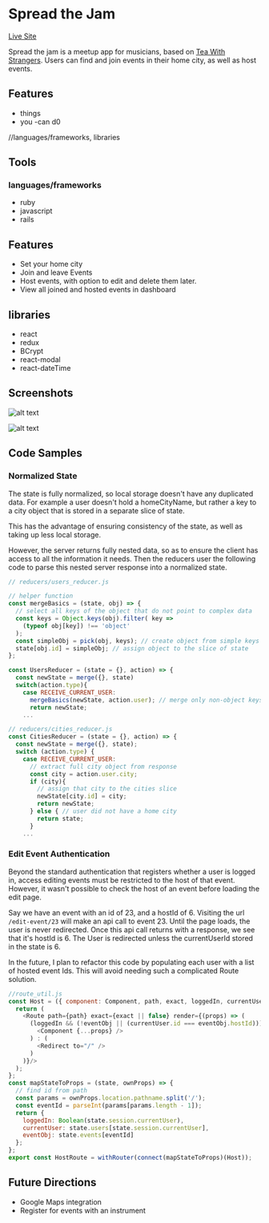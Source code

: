 # Spread the Jam

[Live Site][heroku]

[heroku]: https://spreadthejam.herokuapp.com/

[tws]: teawithstrangers.com

Spread the jam is a meetup app for musicians, based on [Tea With Strangers][tws]. Users can find and join events in their home city, as well as host events.

## Features
 - things
  - you
  -can
  d0

//languages/frameworks,  libraries
## Tools

### languages/frameworks
 - ruby
 - javascript
 - rails

## Features
  - Set your home city
  - Join and leave Events
  - Host events, with option to edit and delete them later.
  - View all joined and hosted events in dashboard

## libraries
 - react
 - redux
 - BCrypt
 - react-modal
 - react-dateTime

## Screenshots
![alt text][san_francisco]

[san_francisco]: http://res.cloudinary.com/samtfm/image/upload/v1495835514/san_francisco_events_wnyzni.png "San Francisco events"

![alt text][dashboard]

[dashboard]: http://res.cloudinary.com/samtfm/image/upload/v1495836980/dashboard2_ev3dvi.png "Event detail in dashboard"

## Code Samples

### Normalized State
The state is fully normalized, so local storage doesn't have any duplicated data. For example a user doesn't hold a homeCityName, but rather a key to a city object that is stored in a separate slice of state.

This has the advantage of ensuring consistency of the state, as well as taking up less local storage.

However, the server returns fully nested data, so as to ensure the client has access to all the information it needs. Then the reducers user the following code to parse this nested server response into a normalized state.

```js
// reducers/users_reducer.js

// helper function
const mergeBasics = (state, obj) => {
  // select all keys of the object that do not point to complex data
  const keys = Object.keys(obj).filter( key =>
    (typeof obj[key]) !== 'object'
  );
  const simpleObj = pick(obj, keys); // create object from simple keys
  state[obj.id] = simpleObj; // assign object to the slice of state
};

const UsersReducer = (state = {}, action) => {
  const newState = merge({}, state)
  switch(action.type){
    case RECEIVE_CURRENT_USER:
      mergeBasics(newState, action.user); // merge only non-object keys
      return newState;
    ...

// reducers/cities_reducer.js
const CitiesReducer = (state = {}, action) => {
  const newState = merge({}, state);
  switch (action.type) {
    case RECEIVE_CURRENT_USER:
      // extract full city object from response
      const city = action.user.city;
      if (city){
        // assign that city to the cities slice
        newState[city.id] = city;
        return newState;
      } else { // user did not have a home city
        return state;
      }
    ...

```

### Edit Event Authentication

Beyond the standard authentication that registers whether a user is logged in, access editing events must be restricted to the host of that event.
However, it wasn't possible to check the host of an event before loading the edit page.

Say we have an event with an id of 23, and a hostId of 6.
Visiting the url `/edit-event/23` will make an api call to event 23. Until the page loads, the user is never redirected. Once this api call returns with a response, we see that it's hostId is 6. The User is redirected unless the currentUserId stored in the state is 6.

In the future, I plan to refactor this code by populating each user with a list of hosted event Ids. This will avoid needing such a complicated Route solution.

```js
//route_util.js
const Host = ({ component: Component, path, exact, loggedIn, currentUser, eventObj}) => {
  return (
    <Route path={path} exact={exact || false} render={(props) => (
      (loggedIn && (!eventObj || (currentUser.id === eventObj.hostId))) ? (
        <Component {...props} />
      ) : (
        <Redirect to="/" />
      )
    )}/>
  );
};
const mapStateToProps = (state, ownProps) => {
  // find id from path
  const params = ownProps.location.pathname.split('/');
  const eventId = parseInt(params[params.length - 1]);
  return {
    loggedIn: Boolean(state.session.currentUser),
    currentUser: state.users[state.session.currentUser],
    eventObj: state.events[eventId]
  };
};
export const HostRoute = withRouter(connect(mapStateToProps)(Host));

```


## Future Directions

 - Google Maps integration
 - Register for events with an instrument
